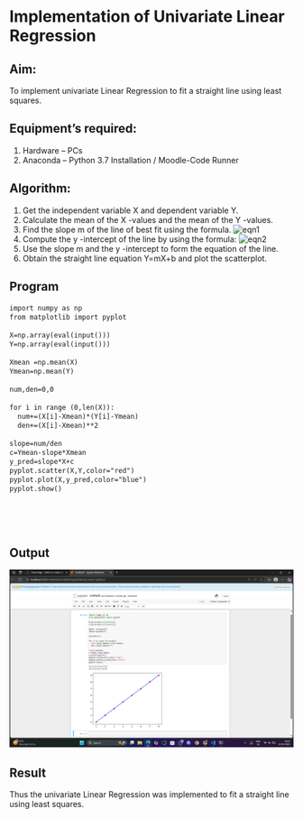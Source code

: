 # Implementation of Univariate Linear Regression
## Aim:
To implement univariate Linear Regression to fit a straight line using least squares.
## Equipment’s required:
1.	Hardware – PCs
2.	Anaconda – Python 3.7 Installation / Moodle-Code Runner
## Algorithm:
1.	Get the independent variable X and dependent variable Y.
2.	Calculate the mean of the X -values and the mean of the Y -values.
3.	Find the slope m of the line of best fit using the formula.
 ![eqn1](./eq1.jpg)
4.	Compute the y -intercept of the line by using the formula:
![eqn2](./eq2.jpg)  
5.	Use the slope m and the y -intercept to form the equation of the line.
6.	Obtain the straight line equation Y=mX+b and plot the scatterplot.
## Program
```
import numpy as np
from matplotlib import pyplot

X=np.array(eval(input()))
Y=np.array(eval(input()))

Xmean =np.mean(X)
Ymean=np.mean(Y)

num,den=0,0

for i in range (0,len(X)):
  num+=(X[i]-Xmean)*(Y[i]-Ymean)
  den+=(X[i]-Xmean)**2
  
slope=num/den
c=Ymean-slope*Xmean
y_pred=slope*X+c
pyplot.scatter(X,Y,color="red")
pyplot.plot(X,y_pred,color="blue")
pyplot.show()





```
## Output

![alt text](<Screenshot (67).png>)
## Result
Thus the univariate Linear Regression was implemented to fit a straight line using least squares.
